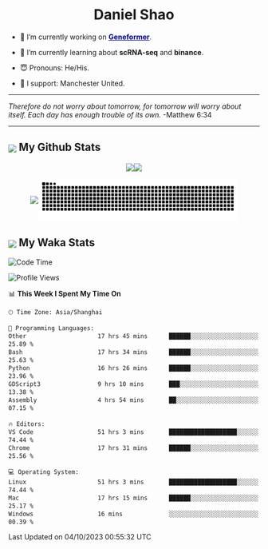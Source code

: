 

<h1 align="center">Daniel Shao</h1>

- 🐒 I’m currently working on <strong><a href="https://huggingface.co/ctheodoris/Geneformer" style="color: darkblue">Geneformer</a></strong>.

- 🥹 I’m currently learning about **scRNA-seq** and **binance**.

- 😇 Pronouns: He/His.

- 🦧 I support: Manchester United.

---

<i> Therefore do not worry about tomorrow, for tomorrow will worry about itself. Each day has enough trouble of its own. </i> -Matthew 6:34

---

<h2><img src="https://emojis.slackmojis.com/emojis/images/1579216111/7550/pikachu_wave.gif?1579216111" align="center" width="28" /> My Github Stats</h2>

<p align="center"><img align="center" src = "https://github-readme-stats.vercel.app/api?username=super-dainiu&show_icons=true&count_private=true&theme=tokyonight&hide=issues&line_height=30" width="400px"><img align="center" src = "https://github-readme-streak-stats.herokuapp.com/?user=super-dainiu&theme=tokyonight" width="400px"></p>

<p align="center"><img align="center" width="400px" src="https://github-readme-stats.vercel.app/api/top-langs/?username=super-dainiu&layout=compact&theme=tokyonight&hide=html,tex,jupyter%20notebook"><img align="center" width="400px" src="https://github.com/super-dainiu/super-dainiu/blob/output/github-contribution-grid-snake.svg"></p>

<h2><img src="https://emojis.slackmojis.com/emojis/images/1579216111/7550/pikachu_wave.gif?1579216111" align="center" width="28" /> My Waka Stats</h2>

<!--START_SECTION:waka-->
![Code Time](http://img.shields.io/badge/Code%20Time-620%20hrs%2053%20mins-blue)

![Profile Views](http://img.shields.io/badge/Profile%20Views-35-blue)

📊 **This Week I Spent My Time On** 

```text
🕑︎ Time Zone: Asia/Shanghai

💬 Programming Languages: 
Other                    17 hrs 45 mins      ██████░░░░░░░░░░░░░░░░░░░   25.89 % 
Bash                     17 hrs 34 mins      ██████░░░░░░░░░░░░░░░░░░░   25.63 % 
Python                   16 hrs 26 mins      ██████░░░░░░░░░░░░░░░░░░░   23.96 % 
GDScript3                9 hrs 10 mins       ███░░░░░░░░░░░░░░░░░░░░░░   13.38 % 
Assembly                 4 hrs 54 mins       ██░░░░░░░░░░░░░░░░░░░░░░░   07.15 % 

🔥 Editors: 
VS Code                  51 hrs 3 mins       ███████████████████░░░░░░   74.44 % 
Chrome                   17 hrs 31 mins      ██████░░░░░░░░░░░░░░░░░░░   25.56 % 

💻 Operating System: 
Linux                    51 hrs 3 mins       ███████████████████░░░░░░   74.44 % 
Mac                      17 hrs 15 mins      ██████░░░░░░░░░░░░░░░░░░░   25.17 % 
Windows                  16 mins             ░░░░░░░░░░░░░░░░░░░░░░░░░   00.39 % 
```


 Last Updated on 04/10/2023 00:55:32 UTC
<!--END_SECTION:waka-->
